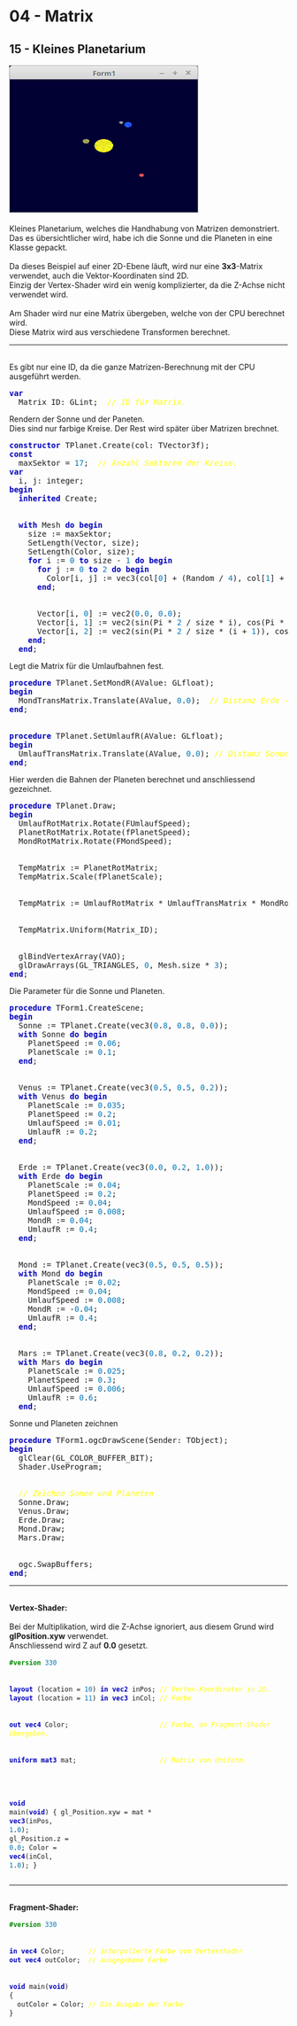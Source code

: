 <html>
    <b><h1>04 - Matrix</h1></b>
    <b><h2>15 - Kleines Planetarium</h2></b>
<img src="image.png" alt="Selfhtml"><br><br>
Kleines Planetarium, welches die Handhabung von Matrizen demonstriert.<br>
Das es übersichtlicher wird, habe ich die Sonne und die Planeten in eine Klasse gepackt.<br>
<br>
Da dieses Beispiel auf einer 2D-Ebene läuft, wird nur eine <b>3x3</b>-Matrix verwendet, auch die Vektor-Koordinaten sind 2D.<br>
Einzig der Vertex-Shader wird ein wenig komplizierter, da die Z-Achse nicht verwendet wird.<br>
<br>
Am Shader wird nur eine Matrix übergeben, welche von der CPU berechnet wird.<br>
Diese Matrix wird aus verschiedene Transformen berechnet.<br>
<hr><br>
Es gibt nur eine ID, da die ganze Matrizen-Berechnung mit der CPU ausgeführt werden.<br>
<pre><code=pascal><b><font color="0000BB">var</font></b>
  Matrix_ID: GLint;  <i><font color="#FFFF00">// ID für Matrix.</font></i></code></pre>
Rendern der Sonne und der Paneten.<br>
Dies sind nur farbige Kreise. Der Rest wird später über Matrizen brechnet.<br>
<pre><code=pascal><b><font color="0000BB">constructor</font></b> TPlanet.Create(col: TVector3f);
<b><font color="0000BB">const</font></b>
  maxSektor = <font color="#0077BB">17</font>;  <i><font color="#FFFF00">// Anzahl Sektoren der Kreise.</font></i>
<b><font color="0000BB">var</font></b>
  i, j: integer;
<b><font color="0000BB">begin</font></b>
  <b><font color="0000BB">inherited</font></b> Create;
<br>
  <b><font color="0000BB">with</font></b> Mesh <b><font color="0000BB">do</font></b> <b><font color="0000BB">begin</font></b>
    size := maxSektor;
    SetLength(Vector, size);
    SetLength(Color, size);
    <b><font color="0000BB">for</font></b> i := <font color="#0077BB">0</font> <b><font color="0000BB">to</font></b> size - <font color="#0077BB">1</font> <b><font color="0000BB">do</font></b> <b><font color="0000BB">begin</font></b>
      <b><font color="0000BB">for</font></b> j := <font color="#0077BB">0</font> <b><font color="0000BB">to</font></b> <font color="#0077BB">2</font> <b><font color="0000BB">do</font></b> <b><font color="0000BB">begin</font></b>
        Color[i, j] := vec3(col[<font color="#0077BB">0</font>] + (Random / <font color="#0077BB">4</font>), col[<font color="#0077BB">1</font>] + (Random / <font color="#0077BB">4</font>), col[<font color="#0077BB">2</font>] + (Random / <font color="#0077BB">4</font>));
      <b><font color="0000BB">end</font></b>;
<br>
      Vector[i, <font color="#0077BB">0</font>] := vec2(<font color="#0077BB">0</font>.<font color="#0077BB">0</font>, <font color="#0077BB">0</font>.<font color="#0077BB">0</font>);
      Vector[i, <font color="#0077BB">1</font>] := vec2(sin(Pi * <font color="#0077BB">2</font> / size * i), cos(Pi * <font color="#0077BB">2</font> / size * i));
      Vector[i, <font color="#0077BB">2</font>] := vec2(sin(Pi * <font color="#0077BB">2</font> / size * (i + <font color="#0077BB">1</font>)), cos(Pi * <font color="#0077BB">2</font> / size * (i + <font color="#0077BB">1</font>)));
    <b><font color="0000BB">end</font></b>;
  <b><font color="0000BB">end</font></b>;</code></pre>
Legt die Matrix für die Umlaufbahnen fest.<br>
<pre><code=pascal><b><font color="0000BB">procedure</font></b> TPlanet.SetMondR(AValue: GLfloat);
<b><font color="0000BB">begin</font></b>
  MondTransMatrix.Translate(AValue, <font color="#0077BB">0</font>.<font color="#0077BB">0</font>);  <i><font color="#FFFF00">// Distanz Erde - Mond. ( Erde Mond ist ein Doppelplanet )</font></i>
<b><font color="0000BB">end</font></b>;
<br>
<b><font color="0000BB">procedure</font></b> TPlanet.SetUmlaufR(AValue: GLfloat);
<b><font color="0000BB">begin</font></b>
  UmlaufTransMatrix.Translate(AValue, <font color="#0077BB">0</font>.<font color="#0077BB">0</font>); <i><font color="#FFFF00">// Distanz Sonne / Planet.</font></i>
<b><font color="0000BB">end</font></b>;</code></pre>
Hier werden die Bahnen der Planeten berechnet und anschliessend gezeichnet.<br>
<pre><code=pascal><b><font color="0000BB">procedure</font></b> TPlanet.Draw;
<b><font color="0000BB">begin</font></b>
  UmlaufRotMatrix.Rotate(FUmlaufSpeed);
  PlanetRotMatrix.Rotate(fPlanetSpeed);
  MondRotMatrix.Rotate(FMondSpeed);
<br>
  TempMatrix := PlanetRotMatrix;
  TempMatrix.Scale(fPlanetScale);
<br>
  TempMatrix := UmlaufRotMatrix * UmlaufTransMatrix * MondRotMatrix * MondTransMatrix * TempMatrix;
<br>
  TempMatrix.Uniform(Matrix_ID);
<br>
  glBindVertexArray(VAO);
  glDrawArrays(GL_TRIANGLES, <font color="#0077BB">0</font>, Mesh.size * <font color="#0077BB">3</font>);
<b><font color="0000BB">end</font></b>;</code></pre>
Die Parameter für die Sonne und Planeten.<br>
<pre><code=pascal><b><font color="0000BB">procedure</font></b> TForm1.CreateScene;
<b><font color="0000BB">begin</font></b>
  Sonne := TPlanet.Create(vec3(<font color="#0077BB">0</font>.<font color="#0077BB">8</font>, <font color="#0077BB">0</font>.<font color="#0077BB">8</font>, <font color="#0077BB">0</font>.<font color="#0077BB">0</font>));
  <b><font color="0000BB">with</font></b> Sonne <b><font color="0000BB">do</font></b> <b><font color="0000BB">begin</font></b>
    PlanetSpeed := <font color="#0077BB">0</font>.<font color="#0077BB">06</font>;
    PlanetScale := <font color="#0077BB">0</font>.<font color="#0077BB">1</font>;
  <b><font color="0000BB">end</font></b>;
<br>
  Venus := TPlanet.Create(vec3(<font color="#0077BB">0</font>.<font color="#0077BB">5</font>, <font color="#0077BB">0</font>.<font color="#0077BB">5</font>, <font color="#0077BB">0</font>.<font color="#0077BB">2</font>));
  <b><font color="0000BB">with</font></b> Venus <b><font color="0000BB">do</font></b> <b><font color="0000BB">begin</font></b>
    PlanetScale := <font color="#0077BB">0</font>.<font color="#0077BB">035</font>;
    PlanetSpeed := <font color="#0077BB">0</font>.<font color="#0077BB">2</font>;
    UmlaufSpeed := <font color="#0077BB">0</font>.<font color="#0077BB">01</font>;
    UmlaufR := <font color="#0077BB">0</font>.<font color="#0077BB">2</font>;
  <b><font color="0000BB">end</font></b>;
<br>
  Erde := TPlanet.Create(vec3(<font color="#0077BB">0</font>.<font color="#0077BB">0</font>, <font color="#0077BB">0</font>.<font color="#0077BB">2</font>, <font color="#0077BB">1</font>.<font color="#0077BB">0</font>));
  <b><font color="0000BB">with</font></b> Erde <b><font color="0000BB">do</font></b> <b><font color="0000BB">begin</font></b>
    PlanetScale := <font color="#0077BB">0</font>.<font color="#0077BB">04</font>;
    PlanetSpeed := <font color="#0077BB">0</font>.<font color="#0077BB">2</font>;
    MondSpeed := <font color="#0077BB">0</font>.<font color="#0077BB">04</font>;
    UmlaufSpeed := <font color="#0077BB">0</font>.<font color="#0077BB">008</font>;
    MondR := <font color="#0077BB">0</font>.<font color="#0077BB">04</font>;
    UmlaufR := <font color="#0077BB">0</font>.<font color="#0077BB">4</font>;
  <b><font color="0000BB">end</font></b>;
<br>
  Mond := TPlanet.Create(vec3(<font color="#0077BB">0</font>.<font color="#0077BB">5</font>, <font color="#0077BB">0</font>.<font color="#0077BB">5</font>, <font color="#0077BB">0</font>.<font color="#0077BB">5</font>));
  <b><font color="0000BB">with</font></b> Mond <b><font color="0000BB">do</font></b> <b><font color="0000BB">begin</font></b>
    PlanetScale := <font color="#0077BB">0</font>.<font color="#0077BB">02</font>;
    MondSpeed := <font color="#0077BB">0</font>.<font color="#0077BB">04</font>;
    UmlaufSpeed := <font color="#0077BB">0</font>.<font color="#0077BB">008</font>;
    MondR := -<font color="#0077BB">0</font>.<font color="#0077BB">04</font>;
    UmlaufR := <font color="#0077BB">0</font>.<font color="#0077BB">4</font>;
  <b><font color="0000BB">end</font></b>;
<br>
  Mars := TPlanet.Create(vec3(<font color="#0077BB">0</font>.<font color="#0077BB">8</font>, <font color="#0077BB">0</font>.<font color="#0077BB">2</font>, <font color="#0077BB">0</font>.<font color="#0077BB">2</font>));
  <b><font color="0000BB">with</font></b> Mars <b><font color="0000BB">do</font></b> <b><font color="0000BB">begin</font></b>
    PlanetScale := <font color="#0077BB">0</font>.<font color="#0077BB">025</font>;
    PlanetSpeed := <font color="#0077BB">0</font>.<font color="#0077BB">3</font>;
    UmlaufSpeed := <font color="#0077BB">0</font>.<font color="#0077BB">006</font>;
    UmlaufR := <font color="#0077BB">0</font>.<font color="#0077BB">6</font>;
  <b><font color="0000BB">end</font></b>;</code></pre>
Sonne und Planeten zeichnen<br>
<pre><code=pascal><b><font color="0000BB">procedure</font></b> TForm1.ogcDrawScene(Sender: TObject);
<b><font color="0000BB">begin</font></b>
  glClear(GL_COLOR_BUFFER_BIT);
  Shader.UseProgram;
<br>
  <i><font color="#FFFF00">// Zeichne Sonne und Planeten</font></i>
  Sonne.Draw;
  Venus.Draw;
  Erde.Draw;
  Mond.Draw;
  Mars.Draw;
<br>
  ogc.SwapBuffers;
<b><font color="0000BB">end</font></b>;</code></pre>
<hr><br>
<b>Vertex-Shader:</b><br>
<br>
Bei der Multiplikation, wird die Z-Achse ignoriert, aus diesem Grund wird <b>glPosition.xyw</b> verwendet.<br>
Anschliessend wird Z auf <b>0.0</b> gesetzt.<br>
<pre><code><b><font color="#008800">#version</font></b> <font color="#0077BB">330</font>
<br>
<b><font color="0000BB">layout</font></b> (location = <font color="#0077BB">10</font>) <b><font color="0000BB">in</font></b> <b><font color="0000BB">vec2</font></b> inPos; <i><font color="#FFFF00">// Vertex-Koordinaten in 2D.</font></i>
<b><font color="0000BB">layout</font></b> (location = <font color="#0077BB">11</font>) <b><font color="0000BB">in</font></b> <b><font color="0000BB">vec3</font></b> inCol; <i><font color="#FFFF00">// Farbe</font></i>
<br>
<b><font color="0000BB">out</font></b> <b><font color="0000BB">vec4</font></b> Color;                       <i><font color="#FFFF00">// Farbe, an Fragment-Shader übergeben.</font></i>
<br>
<b><font color="0000BB">uniform</font></b> <b><font color="0000BB">mat3</font></b> mat;                     <i><font color="#FFFF00">// Matrix von Uniform.</font></i>
<br>

<b><font color="0000BB">void</font></b> main(<b><font color="0000BB">void</font></b>)
{
  gl_Position.xyw = mat * <b><font color="0000BB">vec3</font></b>(inPos, <font color="#0077BB">1</font>.<font color="#0077BB">0</font>);
  gl_Position.z   = <font color="#0077BB">0</font>.<font color="#0077BB">0</font>;
  Color = <b><font color="0000BB">vec4</font></b>(inCol, <font color="#0077BB">1</font>.<font color="#0077BB">0</font>);
}
</code></pre>
<hr><br>
<b>Fragment-Shader:</b><br>
<pre><code><b><font color="#008800">#version</font></b> <font color="#0077BB">330</font>
<br>
<b><font color="0000BB">in</font></b> <b><font color="0000BB">vec4</font></b> Color;      <i><font color="#FFFF00">// interpolierte Farbe vom Vertexshader</font></i>
<b><font color="0000BB">out</font></b> <b><font color="0000BB">vec4</font></b> outColor;  <i><font color="#FFFF00">// ausgegebene Farbe</font></i>
<br>
<b><font color="0000BB">void</font></b> main(<b><font color="0000BB">void</font></b>)
{
  outColor = Color; <i><font color="#FFFF00">// Die Ausgabe der Farbe</font></i>
}
</code></pre>
<br>
</html>

